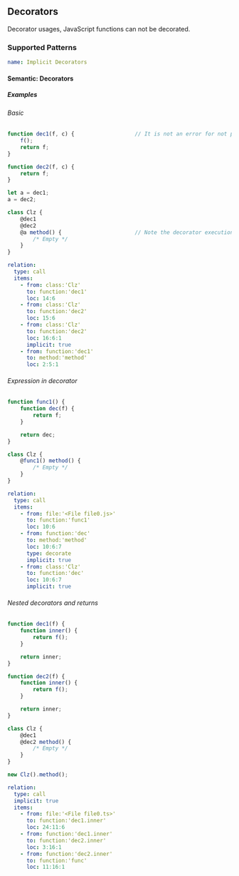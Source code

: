 ## Decorators

Decorator usages, JavaScript functions can not be decorated.

### Supported Patterns

```yaml
name: Implicit Decorators
```

<!--pycg:decorators/nested unsupported-->

#### Semantic: Decorators

##### Examples

###### Basic

<!--pycg:decorators/call-->
<!--pycg:decorators/param_call-->
<!--pycg:decorators/assigned-->

```js
function dec1(f, c) {                   // It is not an error for not providing two parameters
    f();
    return f;
}

function dec2(f, c) {
    return f;
}

let a = dec1;
a = dec2;

class Clz {
    @dec1
    @dec2
    @a method() {                       // Note the decorator execution order: a -> dec2 -> dec1 (-> method)
        /* Empty */
    }
}
```

```yaml
relation:
  type: call
  items:
    - from: class:'Clz'
      to: function:'dec1'
      loc: 14:6
    - from: class:'Clz'
      to: function:'dec2'
      loc: 15:6
    - from: class:'Clz'
      to: function:'dec2'
      loc: 16:6:1
      implicit: true
    - from: function:'dec1'
      to: method:'method'
      loc: 2:5:1
```

###### Expression in decorator

<!--pycg:decorators/return-->

```js
function func1() {
    function dec(f) {
        return f;
    }

    return dec;
}

class Clz {
    @func1() method() {
        /* Empty */
    }
}
```

```yaml
relation:
  type: call
  items:
    - from: file:'<File file0.js>'
      to: function:'func1'
      loc: 10:6
    - from: function:'dec'
      to: method:'method'
      loc: 10:6:7
      type: decorate
      implicit: true
    - from: class:'Clz'
      to: function:'dec'
      loc: 10:6:7
      implicit: true
```

###### Nested decorators and returns

<!--pycg:decorators/nested_decorators-->
<!--pycg:decorators/return_different_func-->

```js
function dec1(f) {
    function inner() {
        return f();
    }

    return inner;
}

function dec2(f) {
    function inner() {
        return f();
    }

    return inner;
}

class Clz {
    @dec1
    @dec2 method() {
        /* Empty */
    }
}

new Clz().method();
```

```yaml
relation:
  type: call
  implicit: true
  items:
    - from: file:'<File file0.ts>'
      to: function:'dec1.inner'
      loc: 24:11:6
    - from: function:'dec1.inner'
      to: function:'dec2.inner'
      loc: 3:16:1
    - from: function:'dec2.inner'
      to: function:'func'
      loc: 11:16:1
```
